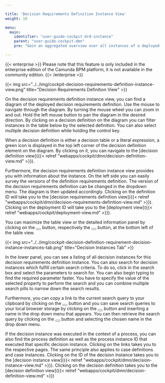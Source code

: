 ```yaml
---

title: 'Decision Requirements Definition Instance View'
weight: 10

menu:
  main:
    identifier: "user-guide-cockpit-drd-instance"
    parent: "user-guide-cockpit-dmn"
    pre: "Gain an aggregated overview over all instances of a deployed decision requirement definition"

---
```


{{< enterprise >}}
Please note that this feature is only included in the enterprise edition of the Camunda BPM platform, it is not available in the community edition.
{{< /enterprise >}}

{{< img src="../../img/cockpit-decision-requirements-definition-instance-view.png" title="Decision Requirements Definition View" >}}

On the decision requirements definition instance view, you can find a diagram of the deployed decision requirements definition.
Use the mouse to navigate through the diagram. By turning the mouse wheel you can zoom in and out.
Hold the left mouse button to pan the diagram in the desired direction.
By clicking on a decision definition on the diagram you can filter instances in the table below by the selected definition. 
You can also select multiple decision definition while holding the control key.

When a decision definition is either a decision table or a literal expression, a
green icon is displayed in the top left corner of the decision definition element on the diagram.
By clicking on it, you can navigate to the [decision definition view]({{< relref "webapps/cockpit/dmn/decision-definition-view.md" >}}).

Furthermore, the decision requirements definition instance view provides you with information about
the instance. On the left side you can easily survey the versions of the definition requirements definition.
The version of the decision requirements definition can be changed in the dropdown menu. The diagram is then updated accordingly.
Clicking on the definition ID will take you to the [decision requirements definition view]({{< relref "webapps/cockpit/dmn/decision-requirements-definition-view.md" >}}).
Clicking on the deployment ID will take you to the [deployment view]({{< relref "webapps/cockpit/deployment-view.md" >}}).

You can maximize the table view or the detailed information panel by clicking on the <button class="btn btn-xs"><i class="glyphicon glyphicon-resize-full"></i></button> button, respectively the <button class="btn btn-xs"><i class="glyphicon glyphicon-menu-up"></i></button> button, at the bottom left of the table view.

{{< img src="../../img/cockpit-decision-definition-requirement-decision-instance-instances-tab.png" title="Decision Instances Tab" >}}

In the lower panel, you can see a listing of all decision instances for this decision requirements definition instance. You can also search for decision instances which fulfill certain search criteria. To do so, click in the search box and select the parameters to search for. You can also begin typing to find the required parameter faster. You have to specify the value of the selected property to perform the search and you can combine multiple search pills to narrow down the search results.

Furthermore, you can copy a link to the current search query to your clipboard by clicking on the <button class="btn btn-xs"><i class="glyphicon glyphicon-link"></i></button> button and you can save search queries to your local browser storage by clicking on the <button class="btn btn-xs"><i class="glyphicon glyphicon-floppy-disk"></i></button> button and inserting a name in the drop down menu that appears. You can then retrieve the search query by clicking on the <button class="btn btn-xs"><i class="glyphicon glyphicon-floppy-disk"></i></button> button and selecting the chosen name in the drop down menu.

If the decision instance was executed in the context of a process, you can also find 
the process definition as well as the process instance ID that executed that specific 
decision instance. Clicking on the links takes you to the respective pages.
The same principle also applies to case definitions and case instances.
Clicking on the ID of the decision instance takes you to the [decision instance view]({{< relref "webapps/cockpit/dmn/decision-instance-view.md" >}}).
Clicking on the decision definition takes you to the [decision definition view]({{< relref "webapps/cockpit/dmn/decision-definition-view.md" >}})